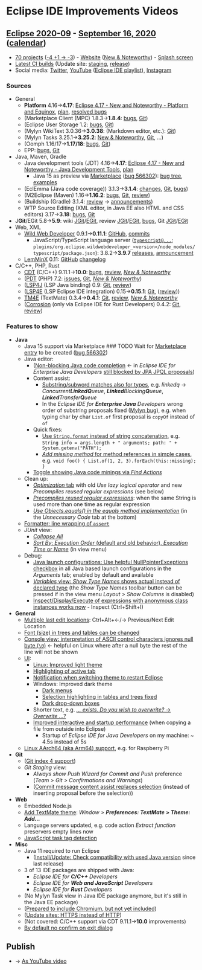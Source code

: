 # Eclipse IDE Improvements Videos

## [Eclipse 2020-09](https://wiki.eclipse.org/Category:SimRel-2020-09) - [September 16, 2020](https://calendar.google.com/calendar/event?eid=NmFxcmVjMHY5cjd1dDhxMjUzYXZwamM3aWkgZ2NoczdubTRudnBtODM3NDY5ZGRqOXRqbGtAZw&ctz=Europe/Berlin) ([calendar](https://calendar.google.com/calendar/embed?src=gchs7nm4nvpm837469ddj9tjlk@group.calendar.google.com&ctz=Europe/Berlin))
* [70 projects](https://projects.eclipse.org/releases/2020-09) ([-4 +1 → -3](projects_diff.txt)) - [Website](https://eclipse.org/eclipseide/2020-09) ([New & Noteworthy](https://eclipse.org/eclipseide/2020-09/noteworthy)) - [Splash screen](https://bugs.eclipse.org/bugs/show_bug.cgi?id=553853)
* [Latest CI builds](https://hudson.eclipse.org/packaging/job/simrel.epp-tycho-build/lastSuccessfulBuild/artifact/org.eclipse.epp.packages/archive/) (Update site: [staging](https://download.eclipse.org/staging/2020-09), [release](http://download.eclipse.org/releases/2020-09))
* Social media: [Twitter](http://twitter.com/EclipseJavaIDE), [YouTube](https://www.youtube.com/user/EclipseFdn) ([Eclipse IDE playlist](https://www.youtube.com/playlist?list=PLy7t4z5SYNaSNjL60ofpwVhfA7mOF3Pgk)), [Instagram](https://www.instagram.com/eclipsejavaide)


### Sources

* General
    * **Platform** 4.16→**4.17**: [Eclipse 4.17 - New and Noteworthy - Platform and Equinox](https://www.eclipse.org/eclipse/news/4.17/platform.php), [plan](https://www.eclipse.org/projects/project-plan.php?planurl=http://www.eclipse.org/eclipse/development/plans/eclipse_project_plan_4_17.xml#themes_and_priorities), [resolved bugs](https://bugs.eclipse.org/bugs/buglist.cgi?bug_status=RESOLVED&resolution=---&resolution=FIXED&product=JDT&query_format=advanced&order=changeddate%20DESC)
    * (Marketplace Client (MPC) 1.8.3→**1.8.4**: [bugs](https://bugs.eclipse.org/bugs/buglist.cgi?product=MPC&query_format=advanced&order=changeddate%20DESC), [Git](https://git.eclipse.org/c/mpc/org.eclipse.epp.mpc.git/log/))
    * (Eclipse User Storage 1.2: [bugs](https://bugs.eclipse.org/bugs/buglist.cgi?product=USSSDK&query_format=advanced&order=changeddate%20DESC), [Git](https://git.eclipse.org/c/usssdk/org.eclipse.usssdk.git/log/))
    * (Mylyn WikiText 3.0.36→**3.0.38**: (Markdown editor, etc.): [Git](https://git.eclipse.org/c/mylyn/org.eclipse.mylyn.docs.git/log/))
    * (Mylyn Tasks 3.25.1→**3.25.2**: [New & Noteworthy](https://www.eclipse.org/mylyn/new/), [Git](https://git.eclipse.org/c/mylyn/org.eclipse.mylyn.tasks.git/log/), ...)
    * (Oomph 1.16/17→**1.17/18**: [bugs](https://bugs.eclipse.org/bugs/buglist.cgi?product=Oomph&query_format=advanced&order=changeddate%20DESC), [Git](https://git.eclipse.org/c/oomph/org.eclipse.oomph.git/log/))
    * EPP: [bugs](https://bugs.eclipse.org/bugs/buglist.cgi?product=EPP&query_format=advanced&order=changeddate%20DESC), [Git](https://git.eclipse.org/c/epp/org.eclipse.epp.packages.git/log/)
* Java, Maven, Gradle
    * Java development tools (JDT) 4.16→**4.17**: [Eclipse 4.17 - New and Noteworthy - Java Development Tools](https://www.eclipse.org/eclipse/news/4.17/jdt.php), [plan](https://www.eclipse.org/projects/project-plan.php?planurl=http://www.eclipse.org/eclipse/development/plans/eclipse_project_plan_4_17.xml#themes_and_priorities)
        * Java 15 as preview via [Marketplace](https://marketplace.eclipse.org/search/site/java%252015) ([bug 566302](https://bugs.eclipse.org/bugs/show_bug.cgi?id=566302)): [bug tree](https://bugs.eclipse.org/bugs/showdependencytree.cgi?id=559959), [examples](https://wiki.eclipse.org/Java15/Examples)
    * (EclEmma (Java code coverage)) 3.1.3→**3.1.4**: [changes](https://www.eclemma.org/changes.html), [Git](https://github.com/eclipse/eclemma/commits/master), [bugs](https://bugs.eclipse.org/bugs/buglist.cgi?product=Eclemma&query_format=advanced&order=changeddate%20DESC))
    * (M2Eclipse (Maven) 1.16→**1.16.2**: [bugs](https://bugs.eclipse.org/bugs/buglist.cgi?product=m2e&query_format=advanced&order=changeddate%20DESC&target_milestone=1.15.0), [Git](https://git.eclipse.org/c/m2e/m2e-core.git/log/), [review](https://projects.eclipse.org/projects/technology.m2e/reviews/1.15-release-review))
    * (Buildship (Gradle) 3.1.4: [review](https://projects.eclipse.org/projects/tools.buildship/releases/3.1.4) → [announcements](https://discuss.gradle.org/tag/buildship-release))
    * WTP Source Editing (XML editor, in Java EE also HTML and CSS editors) 3.17→**3.18**: [bugs](https://bugs.eclipse.org/bugs/buglist.cgi?product=WTP%20Source%20Editing&query_format=advanced&order=changeddate%20DESC), [Git](https://git.eclipse.org/c/sourceediting/webtools.sourceediting.git/log/)
* J**Git**/EGit 5.8→**5.9**: wiki [JGit](https://wiki.eclipse.org/JGit/New_and_Noteworthy/5.9)/[EGit](https://wiki.eclipse.org/EGit/New_and_Noteworthy/5.9), review [JGit](https://projects.eclipse.org/projects/technology.jgit/reviews/5.9.0-release-review)/[EGit](https://projects.eclipse.org/projects/technology.egit/reviews/5.9.0-release-review), [bugs](https://bugs.eclipse.org/bugs/buglist.cgi?product=EGit&product=JGit&query_format=advanced&order=changeddate%20DESC), Git [JGit](https://git.eclipse.org/c/jgit/jgit.git/log/)/[EGit](https://git.eclipse.org/c/egit/egit.git/log/)
* Web, XML
    * [Wild Web Developer](https://projects.eclipse.org/projects/tools.wildwebdeveloper) 0.9.1→**0.11.1**: [GitHub](https://github.com/eclipse/wildwebdeveloper), [commits](https://github.com/eclipse/wildwebdeveloper/compare/0.9.1...0.11.1)
        * JavaScript/TypeScript language server ([`typescript@...`](https://github.com/eclipse/wildwebdeveloper/blob/master/org.eclipse.wildwebdeveloper/pom.xml); `plugins/org.eclipse.wildwebdeveloper_<version>/node_modules/typescript/package.json`): 3.8.2→**3.9.7** [releases](https://github.com/microsoft/TypeScript/releases), [announcement](https://devblogs.microsoft.com/typescript/announcing-typescript-3-9/)
    * [LemMinX](https://projects.eclipse.org/projects/technology.lemminx) 0.11: [GitHub](https://github.com/eclipse/lemminx) [changelog](https://github.com/eclipse/lemminx/blob/master/CHANGELOG.md#change-log)
* C/C++, PHP, Rust
    * [CDT](https://projects.eclipse.org/projects/tools.cdt) (C/C++) 9.11.1→**10.0**: [bugs](https://bugs.eclipse.org/bugs/buglist.cgi?product=CDT&query_format=advanced&order=changeddate%20DESC), [review](https://projects.eclipse.org/projects/tools.cdt/reviews/10.0.0-release-review), [_New & Noteworthy_](https://wiki.eclipse.org/CDT/User/NewIn100)
    * ([PDT](https://projects.eclipse.org/projects/tools.pdt) (PHP) 7.2: [issues](https://github.com/eclipse/pdt/issues?q=is%3Aissue+sort%3Aupdated-asc), [Git](https://github.com/eclipse/pdt/commits/master), [_New & Noteworthy_](https://wiki.eclipse.org/PDT/NewIn72))
    * ([LSP4J](https://projects.eclipse.org/projects/technology.lsp4j) (LSP Java binding) 0.9: [Git](https://github.com/eclipse/lsp4j/commits/master), [review](https://projects.eclipse.org/projects/technology.lsp4j))
    * ([LSP4E](https://projects.eclipse.org/projects/technology.lsp4e) (LSP Eclipse IDE integration) 0.15→**0.15.1**: [Git](https://git.eclipse.org/c/lsp4e/lsp4e.git/log/), ([review](https://projects.eclipse.org/projects/technology.lsp4e/reviews/0.15.0-release-review)))
    * [TM4E](https://projects.eclipse.org/projects/technology.tm4e) (TextMate) 0.3.4→**0.4.1**: [Git](https://github.com/eclipse/tm4e/commits/master), [review](https://projects.eclipse.org/projects/technology.tm4e/reviews/0.4.1-release-review), [_New & Noteworthy_](https://github.com/eclipse/tm4e/blob/master/RELEASE_NOTES.md#041)
    * ([Corrosion](https://github.com/eclipse/corrosion) (only via Eclipse IDE for Rust Developers) 0.4.2: [Git](https://github.com/eclipse/corrosion/commits/master), [review](https://projects.eclipse.org/projects/tools.corrosion/reviews/0.4.2-release-review))


### Features to show

* **Java**
    * Java 15 support via Marketplace ### TODO Wait for [Marketplace entry](https://marketplace.eclipse.org/search/site/java%252015) to be created ([bug 566302](https://bugs.eclipse.org/bugs/show_bug.cgi?id=566302))
    * Java editor:
        * ([Non-blocking Java code completion](https://www.eclipse.org/eclipse/news/4.16/jdt.php#default-non-blocking-completion) ← in _Eclipse IDE for Enterprise Java Developers_ [still blocked by JPA JPQL proposals](https://bugs.eclipse.org/bugs/show_bug.cgi?id=563158#c5))
        * Content assist:
            * [Substring/subword matches also for types](https://www.eclipse.org/eclipse/news/4.17/jdt.php#content-assist-substring-types), e.g. _linkedq_ → _Concurrent**LinkedQ**ueue_, _**Linked**Blocking**Q**ueue_, _**Linked**Transfer**Q**ueue_
            * In the _Eclipse IDE for **Enterprise Java** Developers_ wrong order of substring proposals fixed ([Mylyn bug](https://bugs.eclipse.org/bugs/show_bug.cgi?id=506804)), e.g. when typing char by char `List.of` first proposal is `copyOf` instead of `of`
        * Quick fixes:
            * [Use `String.format` instead of string concatenation](https://www.eclipse.org/eclipse/news/4.17/jdt.php#String.format-quickfix), e.g. `String info = args.length + " arguments; path: " + System.getenv("PATH");`
            * [_Add missing method_ for method references in simple cases](https://www.eclipse.org/eclipse/news/4.17/jdt.php#method_reference-quickfix), e.g. `void foo() { List.of(1, 2, 3).forEach(this::missing); }`
        * [Toggle showing Java code minings via _Find Actions_](https://www.eclipse.org/eclipse/news/4.17/jdt.php#toggle-code-minings)
    * Clean up:
        * [_Optimization_ tab](https://www.eclipse.org/eclipse/news/4.17/jdt.php#optimization) with old _Use lazy logical operator_ and new _Precompiles reused regular expressions_ (see below)
        * [_Precompiles reused regular expressions_](https://www.eclipse.org/eclipse/news/4.17/jdt.php#regex): when the same String is used more than one time as regular expression
        * [_Use Objects.equals() in the equals method implementation_](https://www.eclipse.org/eclipse/news/4.17/jdt.php#objects-equals) (in the _Unnecessary Code_ tab at the bottom)
    * [Formatter: line wrapping of `assert`](https://www.eclipse.org/eclipse/news/4.17/jdt.php#formatter-wrap-assert)
    * _JUnit_ view:
        * [_Collapse All_](https://www.eclipse.org/eclipse/news/4.17/jdt.php#junit-collapse-all)
        * [_Sort By_: _Execution Order_ (default and old behavior), _Execution Time_ or _Name_](https://www.eclipse.org/eclipse/news/4.17/jdt.php#junit-sort-time) (in view menu)
    * Debug:
        * [Java launch configurations: Use helpful NullPointerExceptions checkbox](https://www.eclipse.org/eclipse/news/4.17/jdt.php#helpful-nullpointer-exceptions) in all Java based launch configurations in the _Arguments_ tab; enabled by default and available
        * [_Variables_ view: _Show Type Names_ shows actual instead of declared type](https://www.eclipse.org/eclipse/news/4.17/jdt.php#variables-actual-type) (the _Show Type Names_ toolbar button can be pressed if in the view menu _Layout > Show Columns_ is disabled)
        * [Inspect/Display/Execute of expressions with anonymous class instances works now](https://www.eclipse.org/eclipse/news/4.17/jdt.php#anonymous-class-inspection) - Inspect (Ctrl+Shift+I)
* **General**
    * [Multiple last edit locations](https://www.eclipse.org/eclipse/news/4.17/platform.php#multiple-last-edit-locations): Ctrl+Alt+←/→ Previous/Next Edit Location
    * [Font (size) in trees and tables can be changed](https://www.eclipse.org/eclipse/news/4.17/platform.php#adjustable-view-fonts)
    * [Console view: interpretation of ASCII control characters ignores null byte (`\0`)](https://www.eclipse.org/eclipse/news/4.17/platform.php#console-null-byte) ← helpful on Linux where after a null byte the rest of the line will not be shown
    * [UI](https://bugs.eclipse.org/bugs/showdependencytree.cgi?id=563540):
        * [Linux: Improved light theme](https://www.eclipse.org/eclipse/news/4.17/platform.php#gtk-light-theme)
        * [Highlighting of active tab](https://www.eclipse.org/eclipse/news/4.17/platform.php#dark-selection-highlighter)
        * [Notification when switching theme to restart Eclipse](https://bugs.eclipse.org/bugs/show_bug.cgi?id=564335)
        * Windows: Improved dark theme
            * [Dark menus](https://www.eclipse.org/eclipse/news/4.17/platform.php#dark-win32-menu)
            * [Selection highlighting in tables and trees fixed](https://www.eclipse.org/eclipse/news/4.17/platform.php#dark-selection-win32-highlighter)
            * [Dark drop-down boxes](https://www.eclipse.org/eclipse/news/4.17/platform.php#dark-win32-combo)
        * Shorter text, e.g. [_... exists. Do you wish to overwrite?_ → _Overwrite ...?_](https://bugs.eclipse.org/bugs/show_bug.cgi?id=565800)
        * [Improved interactive and startup performance](https://bugs.eclipse.org/bugs/show_bug.cgi?id=563542) (when copying a file from outside into Eclipse)
            * Startup of _Eclipse IDE for Java Developers_ on my machine: ~ 4.5s instead of 5s
    * [Linux AArch64 (aka Arm64) support](https://www.eclipse.org/eclipse/news/4.17/platform.php#arm64), e.g. for Raspberry Pi
* **Git**
     * ([Git index 4 support](https://wiki.eclipse.org/JGit/New_and_Noteworthy/5.9#New_Features))
     * _Git Staging_ view:
         * _Always show Push Wizard for Commit and Push_ preference (_Team > Git > Confirmations and Warnings_)
         * ([Commit message content assist replaces selection](https://git.eclipse.org/c/egit/egit.git/commit/?id=eb071addfdd0313dcb4cbd6d0183d284fb97c05b) (instead of inserting proposal before the selection))
* **Web**
    * Embedded Node.js
    * [Add TextMate theme](https://github.com/eclipse/tm4e/blob/master/RELEASE_NOTES.md#041): _Window > **Preferences: TextMate > Theme: Add...**_
    * Language servers updated, e.g. code action _Extract function_ preservers empty lines now
    * [JavaScript task tag detection](https://bugs.eclipse.org/bugs/show_bug.cgi?id=565543)
* **Misc**
    * Java 11 required to run Eclipse
        * ([Install/Update: Check compatibility with used Java version](https://www.eclipse.org/eclipse/news/4.16/platform.php#verify-jre-installation) since last release)
    * 3 of 13 IDE packages are shipped with Java:
        * _Eclipse IDE for **C/C++** Developers_
        * _Eclipse IDE for **Web and JavaScript** Developers_
        * _Eclipse IDE for **Rust** Developers_
    * (No Mylyn Task view in Java IDE package anymore, but it's still in the Java EE package)
    * ([Prepared to include Chromium, but not yet included](https://bugs.eclipse.org/bugs/show_bug.cgi?id=549585#c117))
    * ([Update sites: HTTPS instead of HTTP](https://git.eclipse.org/c/epp/org.eclipse.epp.packages.git/commit/?id=4ba6ff7b188d38345c70d6b5a58a979fa6ca0a77))
    * (Not covered: C/C++ support via CDT 9.11.1→**10.0** improvements)
    * [By default no confirm on exit dialog](https://www.eclipse.org/eclipse/news/4.17/platform.php#confirm-on-exit)

## Publish
* → [As YouTube video](https://www.youtube.com/playlist?list=PLnh_8hTD4yvnhXSttuewEKgKkmlIj_ND-)
